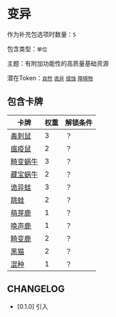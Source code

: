 # 变异

作为补充包选项时数量：`5`

包含类型：`单位`

主题：有附加功能性的高质量基础资源

潜在Token：[`自然`](自然.md) [`诡异`](诡异.md) [`侵蚀`](侵蚀.md) [`障碍物`](障碍物.md)

## 包含卡牌

卡牌 | 权重 | 解锁条件
--- | --- | ---
[毒刺鼠](../卡牌/毒刺鼠.md) | 3 | ？
[瘟疫鼠](../卡牌/瘟疫鼠.md) | 2 | ？
[畸变蜗牛](../卡牌/畸变蜗牛.md) | 3 | ？
[藏宝蜗牛](../卡牌/藏宝蜗牛.md) | 2 | ？
[诡异蛙](../卡牌/诡异蛙.md) | 3 | ？
[跳蛙](../卡牌/跳蛙.md) | 2 | ？
[萌芽鹿](../卡牌/萌芽鹿.md) | 1 | ？
[唤声鹿](../卡牌/唤声鹿.md) | 1 | ？
[畸变鹿](../卡牌/畸变鹿.md) | 2 | ？
[黑猫](../卡牌/黑猫.md) | 2 | ？
[混种](../卡牌/混种.md) | 1 | ？

## CHANGELOG

- [0.1.0] 引入
